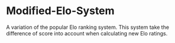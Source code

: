 # Modified-Elo-System
A variation of the popular Elo ranking system. This system take the difference of score into account when calculating new Elo ratings.
